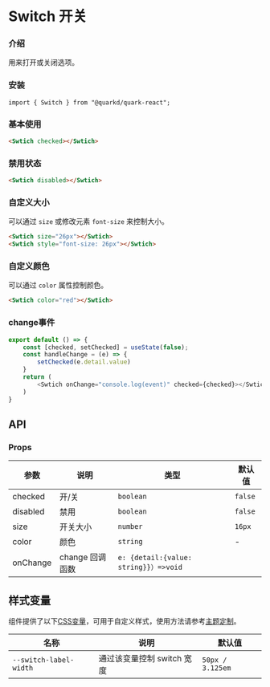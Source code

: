 # Switch 开关

### 介绍

用来打开或关闭选项。

### 安装

```tsx
import { Switch } from "@quarkd/quark-react";
```

### 基本使用
```html
<Swtich checked></Swtich>
```

### 禁用状态

```html
<Swtich disabled></Swtich>
```
### 自定义大小
可以通过 `size` 或修改元素 `font-size` 来控制大小。

```html
<Swtich size="26px"></Swtich>
<Swtich style="font-size: 26px"></Swtich>
```

### 自定义颜色
可以通过 `color` 属性控制颜色。
```html
<Swtich color="red"></Swtich>
```

### change事件

```js
export default () => {
    const [checked, setChecked] = useState(false);
    const handleChange = (e) => {
        setChecked(e.detail.value)
    }
    return (
        <Swtich onChange="console.log(event)" checked={checked}></Swtich>
    )
}

```


## API

### Props

| 参数         | 说明                             | 类型   | 默认值           |
|--------------|----------------------------------|--------|------------------|
| checked      | 开/关                         |   `boolean`              |    `false`      |
| disabled     | 禁用                         |         `boolean`        |     `false`     |
| size         | 开关大小                         |         `number`     |     `16px `    |
| color        | 颜色                         |         `string`        |     -     |
| onChange     | change 回调函数                   | `e: {detail:{value: string}}）=>void `       |

## 样式变量

组件提供了以下[CSS变量](https://developer.mozilla.org/zh-CN/docs/Web/CSS/Using_CSS_custom_properties)，可用于自定义样式，使用方法请参考[主题定制](#/zh-CN/guide/theme)。

| 名称                     | 说明                                  | 默认值          | 
| ------------------------ | ----------------------------------- | --------------- |
| `--switch-label-width`   | 通过该变量控制 switch 宽度            |    `50px / 3.125em`  |